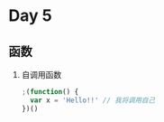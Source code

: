 # Day 5

## 函数

1. 自调用函数

   ```js
   ;(function() {
     var x = 'Hello!!' // 我将调用自己
   })()
   ```

